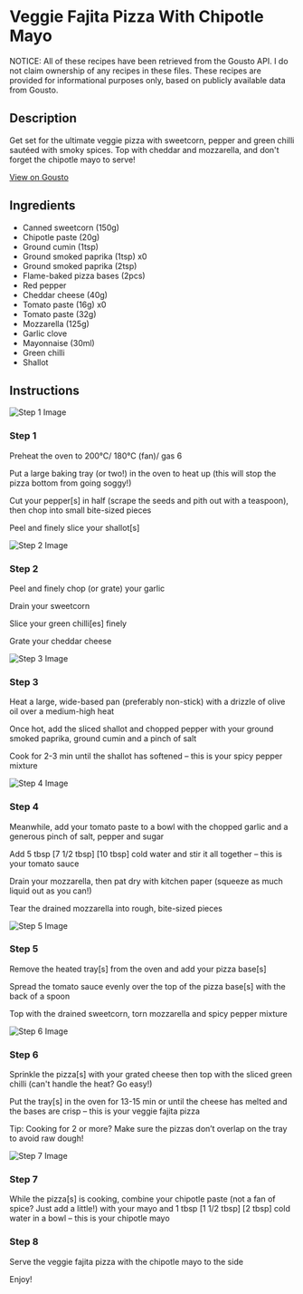 # Veggie Fajita Pizza With Chipotle Mayo

NOTICE: All of these recipes have been retrieved from the Gousto API. I do not claim ownership of any recipes in these files. These recipes are provided for informational purposes only, based on publicly available data from Gousto.

## Description

Get set for the ultimate veggie pizza with sweetcorn, pepper and green chilli sautéed with smoky spices. Top with cheddar and mozzarella, and don't forget the chipotle mayo to serve!

[View on Gousto](https://www.gousto.co.uk/recipes/cookbook/veggie-fajita-pizza-with-chipotle-mayo)

## Ingredients

- Canned sweetcorn (150g)
- Chipotle paste (20g)
- Ground cumin (1tsp)
- Ground smoked paprika (1tsp) x0
- Ground smoked paprika (2tsp)
- Flame-baked pizza bases (2pcs)
- Red pepper
- Cheddar cheese (40g)
- Tomato paste (16g) x0
- Tomato paste (32g)
- Mozzarella (125g)
- Garlic clove
- Mayonnaise (30ml)
- Green chilli
- Shallot

## Instructions

![Step 1 Image](https://production-media.gousto.co.uk/cms/recipe-step-image/step-1-1584988034181-x200.jpg)

### Step 1

Preheat the oven to 200°C/ 180°C (fan)/ gas 6

Put a large baking tray (or two!) in the oven to heat up (this will stop the pizza bottom from going soggy!)

Cut your pepper[s] in half (scrape the seeds and pith out with a teaspoon), then chop into small bite-sized pieces

Peel and finely slice your shallot[s]

![Step 2 Image](https://production-media.gousto.co.uk/cms/recipe-step-image/step-2-1584988039205-x200.jpg)

### Step 2

Peel and finely chop (or grate) your garlic

Drain your sweetcorn

Slice your green chilli[es] finely

Grate your cheddar cheese

![Step 3 Image](https://production-media.gousto.co.uk/cms/recipe-step-image/step-3-1584988044295-x200.jpg)

### Step 3

Heat a large, wide-based pan (preferably non-stick) with a drizzle of olive oil over a medium-high heat

Once hot, add the sliced shallot and chopped pepper with your ground smoked paprika, ground cumin and a pinch of salt

Cook for 2-3 min until the shallot has softened – this is your spicy pepper mixture

![Step 4 Image](https://production-media.gousto.co.uk/cms/recipe-step-image/step-4-1584988047694-x200.jpg)

### Step 4

Meanwhile, add your tomato paste to a bowl with the chopped garlic and a generous pinch of salt, pepper and sugar

Add 5 tbsp <span class="text-purple">[7 1/2 tbsp]</span> <span class="text-danger">[10 tbsp]</span> cold water and stir it all together – this is your tomato sauce

Drain your mozzarella, then pat dry with kitchen paper (squeeze as much liquid out as you can!)

Tear the drained mozzarella into rough, bite-sized pieces

![Step 5 Image](https://production-media.gousto.co.uk/cms/recipe-step-image/step-5-1584988051811-x200.jpg)

### Step 5

Remove the heated tray[s] from the oven and add your pizza base[s]

Spread the tomato sauce evenly over the top of the pizza base[s] with the back of a spoon

Top with the drained sweetcorn, torn mozzarella and spicy pepper mixture

![Step 6 Image](https://production-media.gousto.co.uk/cms/recipe-step-image/step-6-1584988055718-x200.jpg)

### Step 6

Sprinkle the pizza[s] with your grated cheese then top with the sliced green chilli (can't handle the heat? Go easy!)

Put the tray[s] in the oven for 13-15 min or until the cheese has melted and the bases are crisp – this is your veggie fajita pizza

Tip: Cooking for 2 or more? Make sure the pizzas don’t overlap on the tray to avoid raw dough!

![Step 7 Image](https://production-media.gousto.co.uk/cms/recipe-step-image/step-7-1584988059147-x200.jpg)

### Step 7

While the pizza[s] is cooking, combine your chipotle paste (not a fan of spice? Just add a little!) with your mayo and 1 tbsp <span class="text-purple">[1 1/2 tbsp] </span><span class="text-danger">[2 tbsp]</span> cold water in a bowl – this is your chipotle mayo

### Step 8

Serve the veggie fajita pizza with the chipotle mayo to the side

Enjoy!

